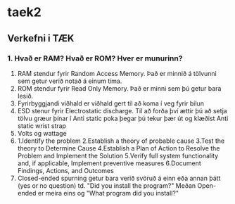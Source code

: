 # taek2
## Verkefni i TÆK
### 1. Hvað er RAM? Hvað er ROM? Hver er munurinn?
1. RAM stendur fyrir Random Access Memory. Það er minnið á tölvunni sem getur verið notað á einum tíma.
2. ROM stendur fyrir Read Only Memory. Það er minni sem þú getur bara lesið.
3. Fyrirbyggjandi viðhald er viðhald gert til að koma í veg fyrir bilun
4. ESD stenur fyrir Electrostatic discharge. Til að forða því ættir þú að setja tölvu græur þínar í Anti static poka þegar þú tekur þær út og klæðist Anti static wrist strap
5. Volts og wattage
6. 	1.Identify the problem
	2.Establish a theory of probable cause
	3.Test the theory to Determine Cause
	4.Establish a Plan of Action to Resolve the Problem and Implement the Solution
	5.Verify full system functionality and, if applicable, Implement preventive measures
	6.Document Findings, Actions, and Outcomes
7. Closed-ended spurning getur bara verið svöruð á einn eða annan þátt (yes or no question) td. "Did you install the program?" Meðan Open-ended er meira eins og "What program did you install?"

